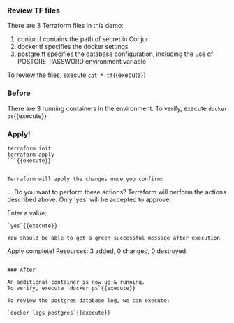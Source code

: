 
### Review TF files

There are 3 Terraform files in this demo:

1. conjur.tf contains the path of secret in Conjur
2. docker.tf specifies the docker settings
3. postgre.tf specifies the database configuration, including the use of POSTGRE_PASSWORD environment variable

To review the files, execute `cat *.tf`{{execute}}

### Before

There are 3 running containers in the environment.
To verify, execute `docker ps`{{execute}}

### Apply!

```
terraform init
terraform apply
```{{execute}}


Terraform will apply the changes once you confirm:

```
...
Do you want to perform these actions?
  Terraform will perform the actions described above.
  Only 'yes' will be accepted to approve.

  Enter a value: 
```  
`yes`{{execute}}

You should be able to get a green successful message after execution

```
Apply complete! Resources: 3 added, 0 changed, 0 destroyed.
```

### After

An additional container is now up & running.
To verify, execute `docker ps`{{execute}}

To review the postgres database log, we can execute;

`docker logs postgres`{{execute}}
